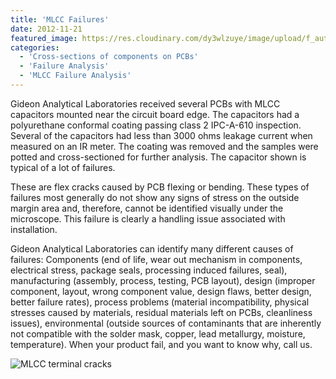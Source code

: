 ```yaml
---
title: 'MLCC Failures'
date: 2012-11-21
featured_image: https://res.cloudinary.com/dy3wlzuye/image/upload/f_auto,c_scale,w_250/v1/GideonLabsCC-2.jpg
categories:
  - 'Cross-sections of components on PCBs'
  - 'Failure Analysis'
  - 'MLCC Failure Analysis'
---
```


Gideon Analytical Laboratories received several PCBs with MLCC capacitors mounted near the circuit board edge. The capacitors had a polyurethane conformal coating passing class 2 IPC-A-610 inspection. Several of the capacitors had less than 3000 ohms leakage current when measured on an IR meter. The coating was removed and the samples were potted and cross-sectioned for further analysis. The capacitor shown is typical of a lot of failures.

These are flex cracks caused by PCB flexing or bending. These types of failures most generally do not show any signs of stress on the outside margin area and, therefore, cannot be identified visually under the microscope. This failure is clearly a handling issue associated with installation.

Gideon Analytical Laboratories can identify many different causes of failures: Components (end of life, wear out mechanism in components, electrical stress, package seals, processing induced failures, seal), manufacturing (assembly, process, testing, PCB layout), design (improper component, layout, wrong component value, design flaws, better design, better failure rates), process problems (material incompatibility, physical stresses caused by materials, residual materials left on PCBs, cleanliness issues), environmental (outside sources of contaminants that are inherently not compatible with the solder mask, copper, lead metallurgy, moisture, temperature). When your product fail, and you want to know why, call us.

![MLCC terminal cracks](https://res.cloudinary.com/dy3wlzuye/image/upload/f_auto,c_scale,w_300/GideonLabsCC-2.jpg 'MLCC terminal cracks')
